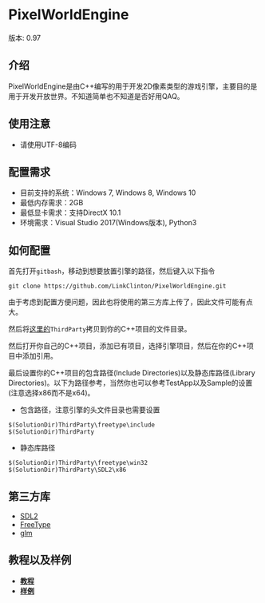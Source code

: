 # PixelWorldEngine

版本: 0.97

## 介绍

PixelWorldEngine是由C++编写的用于开发2D像素类型的游戏引擎，主要目的是用于开发开放世界。不知道简单也不知道是否好用QAQ。

## 使用注意

- 请使用UTF-8编码

## 配置需求

- 目前支持的系统：Windows 7, Windows 8, Windows 10
- 最低内存需求：2GB
- 最低显卡需求：支持DirectX 10.1
- 环境需求：Visual Studio 2017(Windows版本), Python3

## 如何配置

首先打开`gitbash`，移动到想要放置引擎的路径，然后键入以下指令

```
git clone https://github.com/LinkClinton/PixelWorldEngine.git
```

由于考虑到配置方便问题，因此也将使用的第三方库上传了，因此文件可能有点大。

然后将[这里的](https://github.com/LinkClinton/PixelWorldEngineSample)`ThirdParty`拷贝到你的C++项目的文件目录。

然后打开你自己的C++项目，添加已有项目，选择引擎项目，然后在你的C++项目中添加引用。

最后设置你的C++项目的包含路径(Include Directories)以及静态库路径(Library Directories)。以下为路径参考，当然你也可以参考TestApp以及Sample的设置(注意选择x86而不是x64)。

- 包含路径，注意引擎的头文件目录也需要设置

```
$(SolutionDir)ThirdParty\freetype\include
$(SolutionDir)ThirdParty
```

- 静态库路径

```
$(SolutionDir)ThirdParty\freetype\win32
$(SolutionDir)ThirdParty\SDL2\x86
```

## 第三方库

- [SDL2](http://www.libsdl.org)
- [FreeType](https://www.freetype.org)
- [glm](https://glm.g-truc.net)

## 教程以及样例

- **[教程](../Documents/Tutorial)**
- **[样例](https://github.com/LinkClinton/PixelWorldEngineSample)**